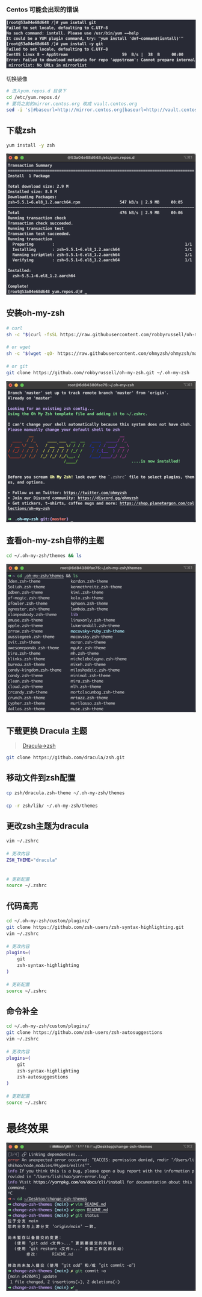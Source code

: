 ###	Centos 可能会出现的错误

![](./images/image-20220317142957328.png)

切换镜像

```bash
# 进入yum.repos.d 目录下
cd /etc/yum.repos.d/
# 要将之前的mirror.centos.org 改成 vault.centos.org
sed -i 's|#baseurl=http://mirror.centos.org|baseurl=http://vault.centos.org|g' /etc/yum.repos.d/CentOS-*
```

##	下载zsh

```bash
yum install -y zsh
```

![](./images/QQ20220317-143609@2x.png)

##	安装oh-my-zsh

```bash
# curl
sh -c "$(curl -fsSL https://raw.githubusercontent.com/robbyrussell/oh-my-zsh/master/tools/install.sh)"

# or wget
sh -c "$(wget -qO- https://raw.githubusercontent.com/ohmyzsh/ohmyzsh/master/tools/install.sh)"

# or git
git clone https://github.com/robbyrussell/oh-my-zsh.git ~/.oh-my-zsh
```

![](./images/oh-my-zsh.png)

##	查看oh-my-zsh自带的主题

```bash
cd ~/.oh-my-zsh/themes && ls
```

![](./images/themes.png)

##	下载更换 Dracula 主题

> ​		[Dracula->zsh](https://draculatheme.com/zsh)

```bash
git clone https://github.com/dracula/zsh.git
```

##	移动文件到zsh配置

```bash
cp zsh/dracula.zsh-theme ~/.oh-my-zsh/themes

cp -r zsh/lib/ ~/.oh-my-zsh/themes
```

##	更改zsh主题为dracula

```bash
vim ~/.zshrc

# 更改内容
ZSH_THEME="dracula"


# 更新配置
source ~/.zshrc
```



## 代码高亮

```bash
cd ~/.oh-my-zsh/custom/plugins/
git clone https://github.com/zsh-users/zsh-syntax-highlighting.git
vim ~/.zshrc

# 更改内容
plugins=(
	git
	zsh-syntax-highlighting
)

# 更新配置
source ~/.zshrc
```

##	命令补全

```bash
cd ~/.oh-my-zsh/custom/plugins/
git clone https://github.com/zsh-users/zsh-autosuggestions
vim ~/.zshrc

# 更改内容
plugins=(
	git
	zsh-syntax-highlighting
	zsh-autosuggestions
)

# 更新配置
source ~/.zshrc
```



#	最终效果

![](./images/done.png)
